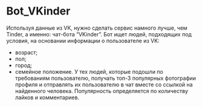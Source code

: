 # Bot_VKinder
Используя данные из VK, нужно сделать сервис намного лучше, чем Tinder, а именно: чат-бота “VKinder”.
Бот ищет людей, подходящих под условия, на основании информации о пользователе из VK:
- возраст;
- пол;
- город;
- семейное положение.
У тех людей, которые подошли по требованиям пользователю, получать топ-3 популярных фотографии профиля
и отправлять их пользователю в чат вместе со ссылкой на найденного человека.
Популярность определяется по количеству лайков и комментариев.
